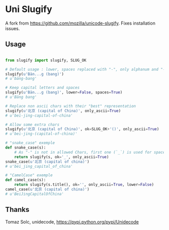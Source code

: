 # Uni Slugify

A fork from https://github.com/mozilla/unicode-slugify. Fixes installation issues.

## Usage

```python

from slugify import slugify, SLUG_OK

# Default usage : lower, spaces replaced with "-", only alphanum and "-_~" chars, keeps unicode
slugify(u'Bän...g (bang)')
# u'bäng-bang'

# Keep capital letters and spaces
slugify(u'Bän...g (bang)', lower=False, spaces=True)
# u'Bäng bang'

# Replace non ascii chars with their "best" representation
slugify(u'北京 (capital of China)', only_ascii=True)
# u'bei-jing-capital-of-china'

# Allow some extra chars
slugify(u'北京 (capital of China)', ok=SLUG_OK+'()', only_ascii=True)
# u'bei-jing-(capital-of-china)'

# "snake_case" exemple
def snake_case(s):
    # As "-" is not in allowed Chars, first one (`_`) is used for space remplacement
    return slugify(s, ok='_', only_ascii=True)
snake_case(u'北京 (capital of china)')
# u'bei_jing_capital_of_china'

# "CamelCase" exemple
def camel_case(s):
    return slugify(s.title(), ok='', only_ascii=True, lower=False)
camel_case(u'北京 (capital of china)')
# u'BeiJingCapitalOfChina'
```

## Thanks

Tomaz Solc, unidecode, https://pypi.python.org/pypi/Unidecode
